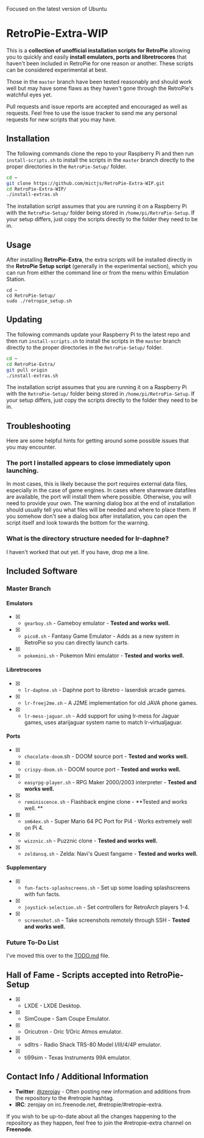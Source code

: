 Focused on the latest version of Ubuntu

# RetroPie-Extra-WIP

This is a **collection of unofficial installation scripts for RetroPie** allowing you to quickly and easily **install emulators, ports and libretrocores** that haven't been included in RetroPie for one reason or another. These scripts can be considered experimental at best. 

Those in the `master` branch have been tested reasonably and should work well but may have some flaws as they haven't gone through the RetroPie's watchful eyes yet.

Pull requests and issue reports are accepted and encouraged as well as requests. Feel free to use the issue tracker to send me any personal requests for new scripts that you may have.

## Installation 

The following commands clone the repo to your Raspberry Pi and then run `install-scripts.sh` to install the scripts in the `master` branch directly to the proper directories in the `RetroPie-Setup/` folder.

```bash
cd ~
git clone https://github.com/mictjs/RetroPie-Extra-WIP.git
cd RetroPie-Extra-WIP/
./install-extras.sh
```
The installation script assumes that you are running it on a Raspberry Pi with the `RetroPie-Setup/` folder being stored in `/home/pi/RetroPie-Setup`. If your setup differs, just copy the scripts directly to the folder they need to be in.

## Usage

After installing **RetroPie-Extra**, the extra scripts will be installed directly in the **RetroPie Setup script** (generally in the experimental section), which you can run from either the command line or from the menu within Emulation Station.
```
cd ~
cd RetroPie-Setup/
sudo ./retropie_setup.sh
```

## Updating

The following commands update your Raspberry Pi to the latest repo and then run `install-scripts.sh` to install the scripts in the `master` branch directly to the proper directories in the `RetroPie-Setup/` folder.

```bash
cd ~
cd RetroPie-Extra/
git pull origin
./install-extras.sh
```

The installation script assumes that you are running it on a Raspberry Pi with the `RetroPie-Setup/` folder being stored in `/home/pi/RetroPie-Setup`. If your setup differs, just copy the scripts directly to the folder they need to be in.

## Troubleshooting

Here are some helpful hints for getting around some possible issues that you may encounter.

### The port I installed appears to close immediately upon launching.

In most cases, this is likely because the port requires external data files, especially in the case of game engines. In cases where shareware datafiles are available, the port will install them where possible. Otherwise, you will need to provide your own. The warning dialog box at the end of installation should usually tell you what files will be needed and where to place them. If you somehow don't see a dialog box after installation, you can open the script itself and look towards the bottom for the warning.

### What is the directory structure needed for lr-daphne?

I haven't worked that out yet. If you have, drop me a line.

## Included Software

### Master Branch

#### Emulators

- [X] - `gearboy.sh` - Gameboy emulator - **Tested and works well.**
- [X] - `pico8.sh` - Fantasy Game Emulator - Adds as a new system in RetroPie so you can directly launch carts.
- [X] - `pokemini.sh` - Pokemon Mini emulator - **Tested and works well.**

#### Libretrocores

- [X] - `lr-daphne.sh` - Daphne port to libretro - laserdisk arcade games.
- [X] - `lr-freej2me.sh` - A J2ME implementation for old JAVA phone games.
- [X] - `lr-mess-jaguar.sh` - Add support for using lr-mess for Jaguar games, uses atarijaguar system name to match lr-virtualjaguar.

#### Ports

- [X] - `chocolate-doom`.sh - DOOM source port - **Tested and works well.**
- [X] - `crispy-doom.sh` - DOOM source port - **Tested and works well.**
- [X] - `easyrpg-player.sh` - RPG Maker 2000/2003 interpreter - **Tested and works well.**
- [X] - `reminiscence.sh` - Flashback engine clone - **Tested and works well. **
- [X] - `sm64ex.sh` - Super Mario 64 PC Port for Pi4 - Works extremely well on Pi 4.
- [X] - `wizznic.sh` - Puzznic clone - **Tested and works well.**
- [X] - `zeldansq.sh` - Zelda: Navi's Quest fangame - **Tested and works well.**

#### Supplementary

- [X] - `fun-facts-splashscreens.sh` - Set up some loading splashscreens with fun facts.
- [X] - `joystick-selection.sh` - Set controllers for RetroArch players 1-4.
- [X] - `screenshot.sh` - Take screenshots remotely through SSH - **Tested and works well.**

### Future To-Do List 

I've moved this over to the [TODO.md](/TODO.md) file.

## Hall of Fame - Scripts accepted into RetroPie-Setup

- [X] - LXDE - LXDE Desktop.
- [X] - SimCoupe - Sam Coupe Emulator.
- [X] - Oricutron - Oric 1/Oric Atmos emulator.
- [X] - sdltrs - Radio Shack TRS-80 Model I/III/4/4P emulator.
- [X] - ti99sim - Texas Instruments 99A emulator.

## Contact Info / Additional Information

- **Twitter**: [@zerojay](https://twitter.com/zerojay) - Often posting new information and additions from the repository to the #retropie hashtag.  
- **IRC**: zerojay on irc.freenode.net, #retropie/#retropie-extra.

If you wish to be up-to-date about all the changes happening to the repository as they happen, feel free to join the #retropie-extra channel on **Freenode**.
